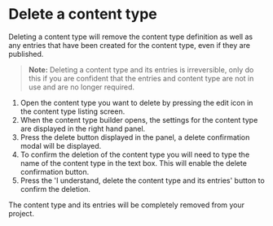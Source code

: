 # Delete a content type
Deleting a content type will remove the content type definition as well as any entries that have been created for the content type, even if they are published.

> **Note:** Deleting a content type and its entries is irreversible, only do this if you are confident that the entries and content type are not in use and are no longer required.

1. Open the content type you want to delete by pressing the edit icon in the content type listing screen.
2. When the content type builder opens, the settings for the content type are displayed in the right hand panel.
3. Press the delete button displayed in the panel, a delete confirmation modal will be displayed.
4. To confirm the deletion of the content type you will need to type the name of the content type in the text box. This will enable the delete confirmation button.
5. Press the 'I understand, delete the content type and its entries' button to confirm the deletion.

The content type and its entries will be completely removed from your project.
